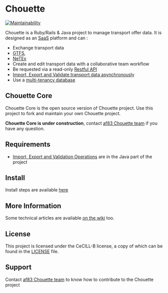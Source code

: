 # Chouette
[![Maintainability](https://api.codeclimate.com/v1/badges/f9680a36dcfd25d4f2cf/maintainability)](https://codeclimate.com/github/af83/chouette-core/maintainability)


Chouette is a Ruby/Rails & Java project to manage transport offer data. It is designed as an [SaaS](http://en.wikipedia.org/wiki/Software_as_a_service) platform and can :
* Exchange transport data
 * [GTFS](https://developers.google.com/transit/gtfs/reference?hl=fr),
 * [NeTEx](http://www.normes-donnees-tc.org/format-dechange/donnees-theoriques/netex/)
* Create and edit transport data with a collaborative team workflow
* Be requested via a read-only [Restful API](https://en.wikipedia.org/wiki/Representational_state_transfer)
* [Import, Export and Validate transport data asynchronously](http://github.com/af83/chouette-core-iev)
* Use a [multi-tenancy database](http://en.wikipedia.org/wiki/Multitenancy)

Chouette Core
------------

Chouette Core is the open source version of Chouette  project. Use this project to fork and maintain your own Chouette project.

**Chouette Core is under construction**, contact [af83 Chouette team](mailto:chouette-dev@af83.com) if you have any question.

Requirements
------------

* [Import, Export and Validation Operations](https://github.com/af83/chouette-core-iev) are in the Java part of the project

Install
----------------

Install steps are available [here](../INSTALL.md)

More Information
----------------

Some technical articles are available [on the wiki](../../wiki) too.

License
-------

This project is licensed under the CeCILL-B license, a copy of which can be found in the [LICENSE](./LICENSE.md) file.

Support
-------

Contact [af83 Chouette team](mailto:chouette-dev@af83.com) to know how to contribute to the Chouette project
